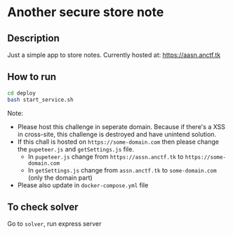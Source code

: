 # Another secure store note

## Description

Just a simple app to store notes.
Currently hosted at: https://aasn.anctf.tk

## How to run

```sh
cd deploy
bash start_service.sh
```

Note:
- Please host this challenge in seperate domain. Because if there's a XSS in cross-site, this challenge is destroyed and have unintend solution.
- If this chall is hosted on `https://some-domain.com` then please change the `pupeteer.js` and `getSettings.js` file.
  + In `pupeteer.js` change from `https://assn.anctf.tk` to `https://some-domain.com`
  + In `getSettings.js` change from `assn.anctf.tk` to `some-domain.com` (only the domain part)
- Please also update in `docker-compose.yml` file

## To check solver

Go to `solver`, run express server